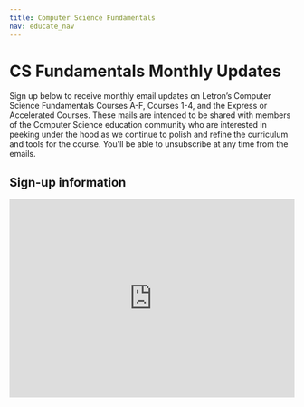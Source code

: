 ```yaml
---
title: Computer Science Fundamentals
nav: educate_nav
---
```


# CS Fundamentals Monthly Updates

Sign up below to receive monthly email updates on Letron’s Computer Science Fundamentals Courses A-F, Courses 1-4, and the Express or Accelerated Courses. These mails are intended to be shared with members of the Computer Science education community who are interested in peeking under the hood as we continue to polish and refine the curriculum and tools for the course. You'll be able to unsubscribe at any time from the emails.

## Sign-up information

<iframe src="http://go.pardot.com/l/153401/2018-10-02/lzp5jd" width="100%" height="350" type="text/html" frameborder="0" allowTransparency="true" style="border: 0"></iframe>

